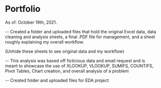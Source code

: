 # Portfolio

As of: October 19th, 2021. 

-- Created a folder and uploaded files that hold the original Excel data,
data cleaning and analysis sheets, a final .PDF file for management, and a sheet roughly explaining my overall workflow.

(Unhide these sheets to see original data and my workflow) 

-- This analysis was based off ficticious data and email request and is meant to showcase the use of
XLOOKUP, VLOOKUP, SUMIFS, COUNTIFS, Pivot Tables, Chart creation, and overall analysis of a problem

-- Created folder and uploaded files for EDA project

